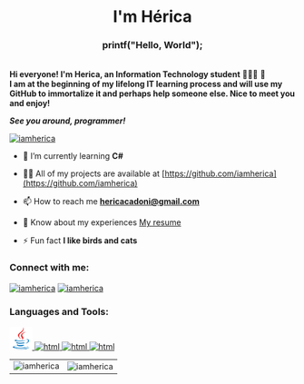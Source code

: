 <h1 align="center">I'm Hérica</h1>
<h3 align="center">printf("Hello, World");</h3>

<br>**Hi everyone! I'm Herica, an Information Technology student** 👩🏻‍💻 💙
<br>
**I am at the beginning of my lifelong IT learning process and will use my GitHub to immortalize it and perhaps help someone else. Nice to meet you and enjoy!**

**_See you around, programmer!_**

<p align="left"> <a href="https://github.com/ryo-ma/github-profile-trophy"><img src="https://github-profile-trophy.vercel.app/?username=iamherica&theme=alduin" alt="iamherica" /></a> </p>

- 🌱 I’m currently learning **C#**

- 👨‍💻 All of my projects are available at [https://github.com/iamherica](https://github.com/iamherica)

- 📫 How to reach me **<a target="_top" href="mailto:hericacadoni@gmail.com">hericacadoni@gmail.com</a>**

- 📄 Know about my experiences [My resume](https://drive.google.com/file/d/1h_KrWbYUBVQDHurx13S-r9clSewdOGk-/view?usp=sharing)

- ⚡ Fun fact **I like birds and cats**

<h3 align="left">Connect with me:</h3>
<p align="left">
<a href="https://www.linkedin.com/in/h%C3%A9rica-cadoni-35519a198" target="blank"><img align="center" src="https://cdn.jsdelivr.net/npm/simple-icons@3.0.1/icons/linkedin.svg" alt="iamherica" height="30" width="40" /></a>
<a href="https://www.instagram.com/iamhericaa/" target="blank"><img align="center" src="https://cdn.jsdelivr.net/npm/simple-icons@3.0.1/icons/instagram.svg" alt="iamherica" height="30" width="40" /></a>
</p>

<h3 align="left">Languages and Tools:</h3>
<a href="https://www.java.com" target="_blank"> <img src="https://raw.githubusercontent.com/devicons/devicon/master/icons/java/java-original.svg" alt="java" width="40" height="40"/> </a>
<a href="https://www.w3schools.in/c-tutorial/intro/" target="_blank"> <img src="https://cdn.iconscout.com/icon/free/png-512/c-programming-569564.png" alt="html" width="" height="40"/> </a>
<a href="https://www.w3schools.com/html/" target="_blank"> <img src="https://www.w3.org/html/logo/downloads/HTML5_Logo_512.png" alt="html" width="40" height="40"/> </a>
<a href="https://www.w3schools.com/css/" target="_blank"> <img src="https://upload.wikimedia.org/wikipedia/commons/thumb/d/d5/CSS3_logo_and_wordmark.svg/363px-CSS3_logo_and_wordmark.svg.png" alt="html" width="" height="40"/> </a>

<center>
<table>
  <tr>
      <td><img align="left" src="https://github-readme-stats.vercel.app/api/top-langs/?username=iamherica&layout=compact&theme=midnight-purple" alt="iamherica" /></td>
      <td><img align="center" src="https://github-readme-stats.vercel.app/api?username=iamherica&show_icons=true&locale=en&theme=midnight-purple" alt="iamherica" /></td>
  </tr>  
</table>
</center>

